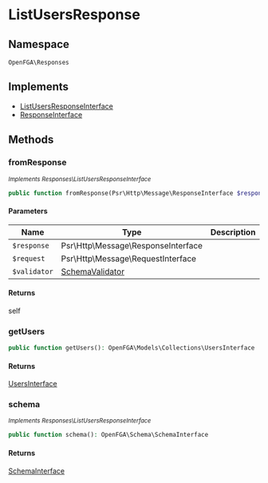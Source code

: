 # ListUsersResponse


## Namespace
`OpenFGA\Responses`

## Implements
* [ListUsersResponseInterface](Responses/ListUsersResponseInterface.md)
* [ResponseInterface](Responses/ResponseInterface.md)



## Methods
### fromResponse

*<small>Implements Responses\ListUsersResponseInterface</small>*  

```php
public function fromResponse(Psr\Http\Message\ResponseInterface $response, Psr\Http\Message\RequestInterface $request, OpenFGA\Schema\SchemaValidator $validator): self
```


#### Parameters
| Name | Type | Description |
|------|------|-------------|
| `$response` | Psr\Http\Message\ResponseInterface |  |
| `$request` | Psr\Http\Message\RequestInterface |  |
| `$validator` | [SchemaValidator](Schema/SchemaValidator.md) |  |

#### Returns
self

### getUsers


```php
public function getUsers(): OpenFGA\Models\Collections\UsersInterface
```



#### Returns
[UsersInterface](Models/Collections/UsersInterface.md)

### schema

*<small>Implements Responses\ListUsersResponseInterface</small>*  

```php
public function schema(): OpenFGA\Schema\SchemaInterface
```



#### Returns
[SchemaInterface](Schema/SchemaInterface.md)

